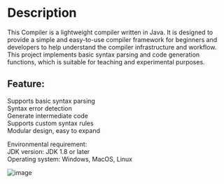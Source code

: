 # Description
This Compiler is a lightweight compiler written in Java. 
It is designed to provide a simple and easy-to-use compiler framework for beginners and developers to help understand the compiler infrastructure and workflow. 
This project implements basic syntax parsing and code generation functions, which is suitable for teaching and experimental purposes.

## Feature:    
Supports basic syntax parsing    
Syntax error detection    
Generate intermediate code    
Supports custom syntax rules    
Modular design, easy to expand    

Environmental requirement:    
JDK version: JDK 1.8 or later    
Operating system: Windows, MacOS, Linux    

![image](https://github.com/user-attachments/assets/d5f294e5-1f33-42cc-a8f8-b0e27ea06aaa)
